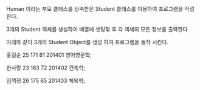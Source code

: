 Human 이라는 부모 클래스를 상속받은 Student 클래스를 이용하여 프로그램을 작성한다.

3개의 Student 객체를 생성하여 배열에 셋팅핚 후 각 객체의 모든 정보를 출력한다

아래와 같이 3개의 Student Object를 생성 하여 프로그램을 동작 시킨다.

홍길순 25 171 81 201401 영어영문학;

한사랑 23 183 72 201402 건축학;

임꺽정 26 175 65 201403 체육학;
